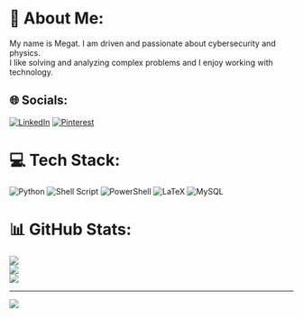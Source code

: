 # 💫 About Me:
My name is Megat. I am driven and passionate about cybersecurity and physics. <br>I like solving and analyzing complex problems and I enjoy working with technology.

## 🌐 Socials:
[![LinkedIn](https://img.shields.io/badge/LinkedIn-%230077B5.svg?logo=linkedin&logoColor=white)](https://linkedin.com/in/megatnuar) [![Pinterest](https://img.shields.io/badge/Pinterest-%23E60023.svg?logo=Pinterest&logoColor=white)](https://pinterest.com/megatnuar123) 

# 💻 Tech Stack:
![Python](https://img.shields.io/badge/python-3670A0?style=flat-square&logo=python&logoColor=ffdd54) ![Shell Script](https://img.shields.io/badge/shell_script-%23121011.svg?style=flat-square&logo=gnu-bash&logoColor=white) ![PowerShell](https://img.shields.io/badge/PowerShell-%235391FE.svg?style=flat-square&logo=powershell&logoColor=white) ![LaTeX](https://img.shields.io/badge/latex-%23008080.svg?style=flat-square&logo=latex&logoColor=white) ![MySQL](https://img.shields.io/badge/mysql-4479A1.svg?style=flat-square&logo=mysql&logoColor=white)
# 📊 GitHub Stats:
![](https://github-readme-stats.vercel.app/api?username=megatnuar&theme=gotham&hide_border=false&include_all_commits=true&count_private=false)<br/>
![](https://github-readme-streak-stats.herokuapp.com/?user=megatnuar&theme=gotham&hide_border=false)<br/>
![](https://github-readme-stats.vercel.app/api/top-langs/?username=megatnuar&theme=gotham&hide_border=false&include_all_commits=true&count_private=false&layout=compact)

---
[![](https://visitcount.itsvg.in/api?id=megatnuar&icon=0&color=0)](https://visitcount.itsvg.in)

<!-- Proudly created with GPRM ( https://gprm.itsvg.in ) -->
